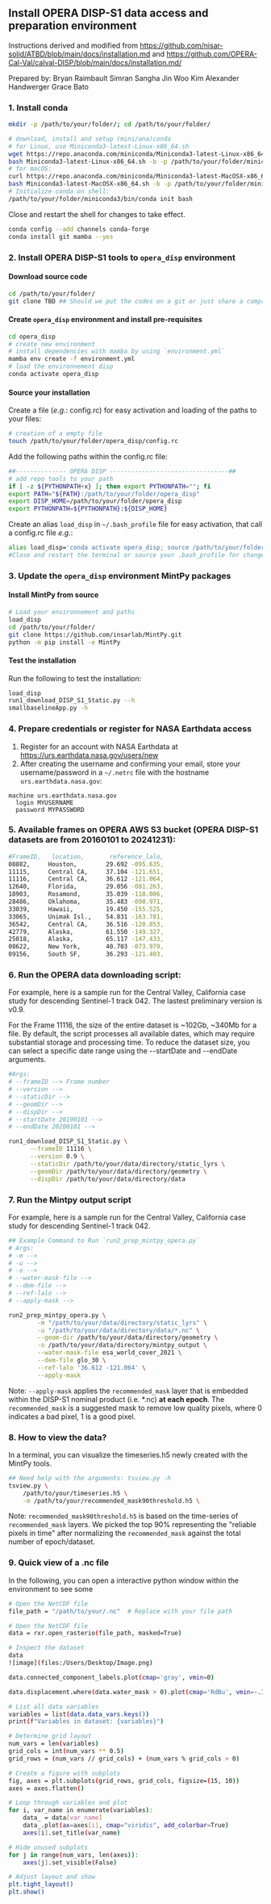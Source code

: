 ## Install OPERA DISP-S1 data access and preparation environment

Instructions derived and modified from https://github.com/nisar-solid/ATBD/blob/main/docs/installation.md and 
https://github.com/OPERA-Cal-Val/calval-DISP/blob/main/docs/installation.md/

Prepared by: Bryan Raimbault
             Simran Sangha
             Jin Woo Kim
             Alexander Handwerger
             Grace Bato

### 1. Install conda

```bash
mkdir -p /path/to/your/folder/; cd /path/to/your/folder/

# download, install and setup (mini/ana)conda
# for Linux, use Miniconda3-latest-Linux-x86_64.sh
wget https://repo.anaconda.com/miniconda/Miniconda3-latest-Linux-x86_64.sh
bash Miniconda3-latest-Linux-x86_64.sh -b -p /path/to/your/folder/miniconda3
# for macOS: 
curl https://repo.anaconda.com/miniconda/Miniconda3-latest-MacOSX-x86_64.sh -o Miniconda3-latest-MacOSX-x86_64.sh
bash Miniconda3-latest-MacOSX-x86_64.sh -b -p /path/to/your/folder/miniconda3
# Initialize conda on shell: 
/path/to/your/folder/miniconda3/bin/conda init bash
```

Close and restart the shell for changes to take effect.

```bash
conda config --add channels conda-forge
conda install git mamba --yes
```

### 2. Install OPERA DISP-S1 tools to `opera_disp` environment

#### Download source code

```bash
cd /path/to/your/folder/
git clone TBD ## Should we put the codes on a git or just share a compressed archive?
```

#### Create `opera_disp` environment and install pre-requisites

```bash
cd opera_disp
# create new environment
# install dependencies with mamba by using `environment.yml`
mamba env create -f environment.yml
# load the environnement disp
conda activate opera_disp
```

#### Source your installation

Create a file (_e.g._: config.rc) for easy activation and loading of the paths to your files:

```bash
# creation of a empty file
touch /path/to/your/folder/opera_disp/config.rc
```
Add the following paths within the config.rc file:
```bash
##-------------- OPERA DISP ---------------------------------##
# add repo tools to your path
if [ -z ${PYTHONPATH+x} ]; then export PYTHONPATH=""; fi
export PATH="${PATH}:/path/to/your/folder/opera_disp"
export DISP_HOME=/path/to/your/folder/opera_disp
export PYTHONPATH=${PYTHONPATH}:${DISP_HOME}
```
Create an alias `load_disp` in `~/.bash_profile` file for easy activation, that call a config.rc file _e.g._:
```bash
alias load_disp='conda activate opera_disp; source /path/to/your/folder/opera_disp/config.rc'
#Close and restart the terminal or source your .bash_profile for changes to take effect
```

### 3. Update the `opera_disp` environment MintPy packages

#### Install MintPy from source

```bash
# Load your environnement and paths
load_disp
cd /path/to/your/folder/
git clone https://github.com/insarlab/MintPy.git
python -m pip install -e MintPy
```

#### Test the installation

Run the following to test the installation:

```bash
load_disp
run1_download_DISP_S1_Static.py --h
smallbaselineApp.py -h
```

### 4. Prepare credentials or register for NASA Earthdata access

1. Register for an account with NASA Earthdata at https://urs.earthdata.nasa.gov/users/new
2. After creating the username and confirming your email, store your username/password in a `~/.netrc` file with the hostname `urs.earthdata.nasa.gov`:
```
machine urs.earthdata.nasa.gov
  login MYUSERNAME
  password MYPASSWORD
```

### 5. Available frames on OPERA AWS S3 bucket (OPERA DISP-S1 datasets are from 20160101 to 20241231):
```bash
#FrameID,   location,       reference_lalo,     
08882,     Houston,        29.692 -095.635,  
11115,     Central CA,     37.104 -121.651,  
11116,     Central CA,     36.612 -121.064,  
12640,     Florida,        29.056 -081.263,  
18903,     Rosamond,       35.039 -118.006,  
28486,     Oklahoma,       35.483 -098.971,  
33039,     Hawaii,         19.450 -155.525, 
33065,     Unimak Isl.,    54.831 -163.781, 
36542,     Central CA,     36.516 -120.853,
42779,     Alaska,         61.550 -149.327, 
25018,     Alaska,         65.117 -147.433,
08622,     New York,       40.703 -073.979,
09156,     South SF,       36.293 -121.403,
```

### 6. Run the OPERA data downloading script:
For example, here is a sample run for the Central Valley, California case study for descending Sentinel-1 track 042. The lastest preliminary version is v0.9. 

For the Frame 11116, the size of the entire dataset is ~102Gb, ~340Mb for a file. By default, the script processes all available dates, which may require substantial storage and processing time. To reduce the dataset size, you can select a specific date range using the --startDate and --endDate arguments.
```bash
#Args:
# --frameID --> Frame number
# --version -->
# --staticDir -->
# --geomDir -->
# --dispDir -->
# --startDate 20190101 -->
# --endDate 20200101 -->

run1_download_DISP_S1_Static.py \
      --frameID 11116 \
      --version 0.9 \
      --staticDir /path/to/your/data/directory/static_lyrs \
      --geomDir /path/to/your/data/directory/geometry \
      --dispDir /path/to/your/data/directory/data
```
### 7. Run the Mintpy output script

For example, here is a sample run for the Central Valley, California case study for descending Sentinel-1 track 042.

```bash
## Example Command to Run `run2_prep_mintpy_opera.py`
# Args:
# -m -->
# -u -->
# -o -->
# --water-mask-file -->
# --dem-file -->
# --ref-lalo -->
# --apply-mask -->

run2_prep_mintpy_opera.py \
        -m "/path/to/your/data/directory/static_lyrs" \
        -u "/path/to/your/data/directory/data/*.nc" \
        --geom-dir /path/to/your/data/directory/geometry \
        -o /path/to/your/data/directory/mintpy_output \
        --water-mask-file esa_world_cover_2021 \
        --dem-file glo_30 \
        --ref-lalo '36.612 -121.064' \
        --apply-mask
```

Note: 
`--apply-mask` applies the `recommended_mask` layer that is embedded within the DISP-S1 nominal product (i.e. *.nc) **at each epoch**. The `recommended_mask` is a suggested mask to remove low quality pixels, where 0 indicates a bad pixel, 1 is a good pixel.

### 8. How to view the data?
In a terminal, you can visualize the timeseries.h5 newly created with the MintPy tools.
```bash
## Need help with the arguments: tsview.py -h
tsview.py \
    /path/to/your/timeseries.h5 \
    -m /path/to/your/recommended_mask90threshold.h5 \
```

Note: 
`recommended_mask90threshold.h5` is based on the time-series of `recommended_mask` layers. We picked the top 90% representing the "reliable pixels in time" after normalizing the `recommended_mask` against the total number of epoch/dataset. 

### 9. Quick view of a .nc file
In the following, you can open a interactive python window within the environment to see some 
```bash
# Open the NetCDF file
file_path = "/path/to/your/.nc"  # Replace with your file path

# Open the NetCDF file
data = rxr.open_rasterio(file_path, masked=True)

# Inspect the dataset
data
![image](files:/Users/Desktop/Image.png)
```
```bash
data.connected_component_labels.plot(cmap='gray', vmin=0)
```
```bash
data.displacement.where(data.water_mask > 0).plot(cmap='RdBu', vmin=-.1, vmax=.1)
```
```bash
# List all data variables
variables = list(data.data_vars.keys())
print(f"Variables in dataset: {variables}")

# Determine grid layout
num_vars = len(variables)
grid_cols = int(num_vars ** 0.5)
grid_rows = (num_vars // grid_cols) + (num_vars % grid_cols > 0)

# Create a figure with subplots
fig, axes = plt.subplots(grid_rows, grid_cols, figsize=(15, 10))
axes = axes.flatten()

# Loop through variables and plot
for i, var_name in enumerate(variables):
    data_ = data[var_name]
    data_.plot(ax=axes[i], cmap="viridis", add_colorbar=True)
    axes[i].set_title(var_name)

# Hide unused subplots
for j in range(num_vars, len(axes)):
    axes[j].set_visible(False)

# Adjust layout and show
plt.tight_layout()
plt.show()
```

